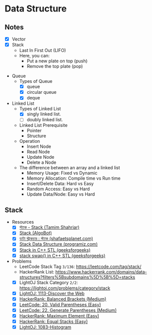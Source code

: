 # Data Structure

## Notes

- [x] Vector
- [x] Stack
    - Last In First Out (LIFO)
    - Here, you can:
        - Put a new plate on top (push)
        - Remove the top plate (pop)
- Queue
    - Types of Queue
        - [x] queue
        - [x] circular queue
        - [x] deque
- Linked List
    - Types of Linked List
        - [x] singly linked list.
        - [ ] doubly linked list.
    - Linked List Prerequisite
        - Pointer
        - Structure
    - Operation
        - Insert Node
        - Read Node
        - Update Node
        - Delete a Node
    - The difference between an array and a linked list
        - Memory Usage: Fixed vs Dynamic
        - Memory Allocation: Compile time vs Run time
        - Insert/Delete Data: Hard vs Easy
        - Random Access: Easy vs Hard
        - Update Data/Node: Easy vs Hard

## Stack

- Resources
    - [x] [স্ট্যাক - Stack (Tamim Shahriar)](https://youtu.be/-8JxL-dXg6w)
    - [x] [Stack (AlgoBot)](https://youtu.be/3gwBZwsa_ik)
    - [x] [ডাটা স্ট্রাকচার : স্ট্যাক (shafaetsplanet.com)](http://www.shafaetsplanet.com/?p=2342)
    - [x] [Stack Data Structure (programiz.com)](https://www.programiz.com/dsa/stack)
    - [x] [Stack in C++ STL (geeksforgeeks)](https://www.geeksforgeeks.org/stack-in-cpp-stl/)
    - [x] [stack swap() in C++ STL (geeksforgeeks)](https://www.geeksforgeeks.org/stack-swap-in-c-stl)
- Problems
    - LeetCode Stack Tag `3/136`: https://leetcode.com/tag/stack/
    - HackerRank List: https://www.hackerrank.com/domains/data-structures?filters%5Bsubdomains%5D%5B%5D=stacks
    - [x] LightOJ Stack Category `2/2`: https://lightoj.com/problems/category/stack
    - [x] [LightOJ: 1113-Discover the Web](https://lightoj.com/problem/discover-the-web)
    - [x] [HackerRank: Balanced Brackets (Medium)](https://www.hackerrank.com/challenges/balanced-brackets)
    - [x] [LeetCode: 20. Valid Parentheses (Easy)](https://leetcode.com/problems/valid-parentheses/)
    - [x] [LeetCode: 22. Generate Parentheses (Medium)](https://leetcode.com/problems/generate-parentheses)
    - [x] [HackerRank: Maximum Element (Easy)](https://www.hackerrank.com/challenges/maximum-element)
    - [x] [HackerRank: Equal Stacks (Easy)](https://www.hackerrank.com/challenges/equal-stacks/problem)
    - [x] [LightOJ: 1083-Histogram](https://lightoj.com/problem/histogram)
